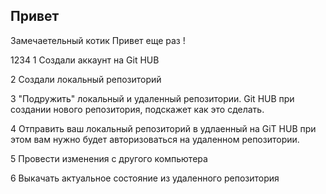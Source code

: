 ## Привет

Замечаетельный котик
Привет еще раз !





1234
1 Создали аккаунт на Git HUB 

2 Создали локальный репозиторий

3 "Подружить" локальный и удаленный репозитории. Git HUB при создании нового репозитория, подскажет как это сделать.

4 Отправить ваш локальный репозиторий в удлаенный на  GiT HUB при этом вам нужно будет авторизоваться на удаленном репозитории.

5 Провести изменения с другого компьютера

6 Выкачать актуальное состояние из удаленного репозитория